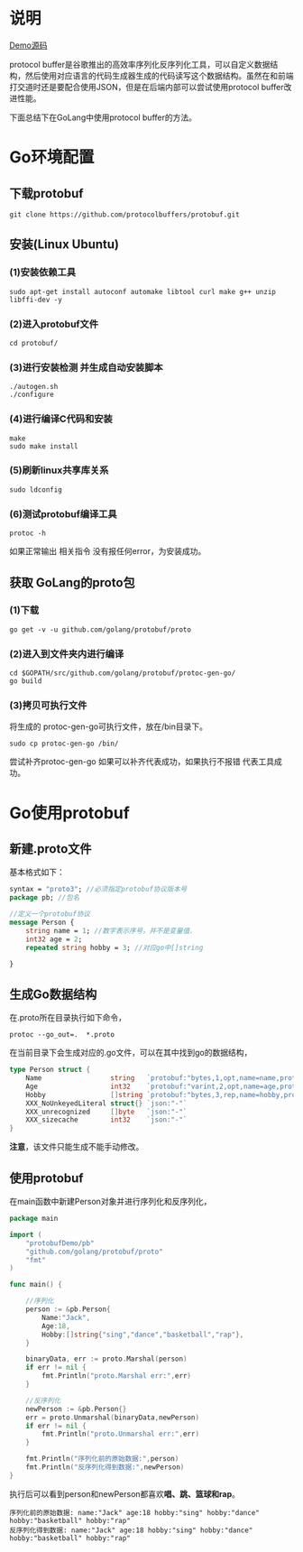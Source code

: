 # 说明

[Demo源码](https://github.com/meetbetter/protocol-buffer-demo)

protocol buffer是谷歌推出的高效率序列化反序列化工具，可以自定义数据结构，然后使用对应语言的代码生成器生成的代码读写这个数据结构。虽然在和前端打交道时还是要配合使用JSON，但是在后端内部可以尝试使用protocol buffer改进性能。

下面总结下在GoLang中使用protocol buffer的方法。

# Go环境配置

## 下载protobuf

```shell
git clone https://github.com/protocolbuffers/protobuf.git
```

## 安装(Linux Ubuntu)

### (1)安装依赖工具

```shell
sudo apt-get install autoconf automake libtool curl make g++ unzip libffi-dev -y
```

### (2)进入protobuf文件

```shell
cd protobuf/
```

### (3)进行安装检测 并生成自动安装脚本

```shell
./autogen.sh
./configure
```

### (4)进行编译C代码和安装

```shell
make
sudo make install
```

### (5)刷新linux共享库关系

```shell
sudo ldconfig
```

### (6)测试protobuf编译工具

```shell
protoc -h
```

如果正常输出 相关指令 没有报任何error，为安装成功。



## 获取 GoLang的proto包

###  (1)下载

```shell
go get -v -u github.com/golang/protobuf/proto
```

### (2)进入到文件夹内进行编译

```shell
cd $GOPATH/src/github.com/golang/protobuf/protoc-gen-go/
go build
```

### (3)拷贝可执行文件

将生成的 protoc-gen-go可执行文件，放在/bin目录下。

```shell
sudo cp protoc-gen-go /bin/
```

尝试补齐protoc-gen-go 如果可以补齐代表成功，如果执行不报错 代表工具成功。

# Go使用protobuf

## 新建.proto文件

基本格式如下：

```protobuf
syntax = "proto3"; //必须指定protobuf协议版本号
package pb; //包名

//定义一个protobuf协议
message Person {
    string name = 1; //数字表示序号，并不是变量值.
    int32 age = 2;
    repeated string hobby = 3; //对应go中[]string

}
```

## 生成Go数据结构

在.proto所在目录执行如下命令，

```shell
protoc --go_out=.  *.proto
```

在当前目录下会生成对应的.go文件，可以在其中找到go的数据结构，

```go
type Person struct {
	Name                 string   `protobuf:"bytes,1,opt,name=name,proto3" json:"name,omitempty"`
	Age                  int32    `protobuf:"varint,2,opt,name=age,proto3" json:"age,omitempty"`
	Hobby                []string `protobuf:"bytes,3,rep,name=hobby,proto3" json:"hobby,omitempty"`
	XXX_NoUnkeyedLiteral struct{} `json:"-"`
	XXX_unrecognized     []byte   `json:"-"`
	XXX_sizecache        int32    `json:"-"`
}
```

**注意**，该文件只能生成不能手动修改。

## 使用protobuf

在main函数中新建Person对象并进行序列化和反序列化，

```go
package main

import (
	"protobufDemo/pb"
	"github.com/golang/protobuf/proto"
	"fmt"
)

func main() {

	//序列化
	person := &pb.Person{
		Name:"Jack",
		Age:18,
		Hobby:[]string{"sing","dance","basketball","rap"},
	}

	binaryData, err := proto.Marshal(person)
	if err != nil {
		fmt.Println("proto.Marshal err:",err)
	}

	//反序列化
	newPerson := &pb.Person{}
	err = proto.Unmarshal(binaryData,newPerson)
	if err != nil {
		fmt.Println("proto.Unmarshal err:",err)
	}

	fmt.Println("序列化前的原始数据:",person)
	fmt.Println("反序列化得到数据:",newPerson)
}

```



执行后可以看到person和newPerson都喜欢**唱、跳、篮球和rap**。

```shell
序列化前的原始数据: name:"Jack" age:18 hobby:"sing" hobby:"dance" hobby:"basketball" hobby:"rap" 
反序列化得到数据: name:"Jack" age:18 hobby:"sing" hobby:"dance" hobby:"basketball" hobby:"rap"
```

